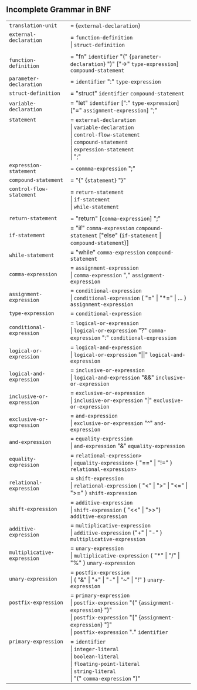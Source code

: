 ## Incomplete Grammar in BNF

|                                                                           |                                                                                                                             |
| ---                                                                       | ---                                                                                                                         |
| ``translation-unit``                                                      | = {``external-declaration``}                                                                                                |
| ``external-declaration``<br>&nbsp;                                        | = ``function-definition`` <br> \| ``struct-definition``                                                                     |
| ``function-definition``                                                   |  = "fn" ``identifier`` "(" {``parameter-declaration``} ")" ["->" ``type-expression``] ``compound-statement``                |
| ``parameter-declaration``                                                 |  = ``identifier`` ":" ``type-expression``                                                                                   |
| ``struct-definition``                                                     |  = "struct" ``identifier`` ``compound-statement``                                                                           |
| ``variable-declaration``                                                  |  = "let" ``identifier`` [":" ``type-expression``] ["=" ``assignment-expression``] ";"                                       |
| ``statement`` <br>&nbsp;<br>&nbsp;<br>&nbsp;<br>&nbsp;<br>&nbsp;          |  = ``external-declaration`` <br> \| ``variable-declaration`` <br> \| ``control-flow-statement`` <br> \| ``compound-statement`` <br> \| ``expression-statement`` <br> \| ";" |
| ``expression-statement``                                                  |  = ``commma-expression`` ";"                                                                                                | 
| ``compound-statement``                                                    |  = "{" {``statement``} "}"                                                                                                  |
| ``control-flow-statement`` <br>&nbsp;<br>&nbsp;                           |  = ``return-statement`` <br> \| ``if-statement`` <br> \| ``while-statement``                                                |
| ``return-statement``                                                      |  = "return" \[``comma-expression``\] ";"                                                                                    |
| ``if-statement``                                                          |  = "if" ``comma-expression`` ``compound-statement`` ["else" (``if-statement`` \| ``compound-statement``)]                   |
| ``while-statement``                                                       |  = "while" ``comma-expression`` ``compound-statement``                                                                      |
| ``comma-expression``                                                      |  = ``assignment-expression`` <br> \| ``comma-expression`` "," ``assignment-expression``                                     |
| ``assignment-expression``                                                 |  = ``conditional-expression`` <br> \| ``conditional-expression`` ( "=" \| "*=" \| ... ) ``assignment-expression``           |
| ``type-expression``                                                       |  = ``conditional-expression``                                                                                               |
| ``conditional-expression``                                                |  = ``logical-or-expression`` <br> \| ``logical-or-expression`` "?" ``comma-expression`` ":" ``conditional-expression``      |
| ``logical-or-expression``                                                 |  = ``logical-and-expression`` <br> \| ``logical-or-expression`` "\|\|" ``logical-and-expression``                           |
| ``logical-and-expression``                                                |  = ``inclusive-or-expression`` <br> \| ``logical-and-expression`` "&&" ``inclusive-or-expression``                          |
| ``inclusive-or-expression``                                               |  = ``exclusive-or-expression`` <br> \| ``inclusive-or-expression`` "\|" ``exclusive-or-expression``                         |
| ``exclusive-or-expression``                                               |  = ``and-expression`` <br> \| ``exclusive-or-expression`` "^" ``and-expression``                                            |
| ``and-expression``                                                        |  = ``equality-expression`` <br> \| ``and-expression`` "&" ``equality-expression``                                           |
| ``equality-expression``                                                   |  = ``relational-expression>`` <br> \| ``equality-expression>`` ( "==" \| "!=" ) ``relational-expression>``                  | 
| ``relational-expression``                                                 |  = ``shift-expression`` <br> \| ``relational-expression`` ( "<" \| ">" \| "<=" \| ">=" )  ``shift-expression``              |
| ``shift-expression``                                                      |  = ``additive-expression`` <br> \| ``shift-expression`` ( "<<" \| ">>") ``additive-expression``                             |
| ``additive-expression``                                                   |  = ``multiplicative-expression`` <br> \| ``additive-expression`` ("+" \| "-" ) ``multiplicative-expression``                |
| ``multiplicative-expression``                                             |  = ``unary-expression`` <br> \| ``multiplicative-expression`` ( "*" \| "/" \| "%" ) ``unary-expression``                    |
| ``unary-expression``                                                      |  = ``postfix-expression`` <br> \| ( "&" \| "+" \| "-" \| "~" \| "!" ) ``unary-expression``                                  |
| ``postfix-expression`` <br>&nbsp;<br>&nbsp;<br>&nbsp;                     |  = ``primary-expression`` <br> \| ``postfix-expression`` "(" {``assignment-expression``} ")" <br> \| ``postfix-expression`` "[" {``assignment-expression``} "]" <br> \| ``postfix-expression`` "." ``identifier`` |
| ``primary-expression`` <br>&nbsp;<br>&nbsp;<br>&nbsp;<br>&nbsp;<br>&nbsp; |  = ``identifier`` <br> \| ``integer-literal`` <br> \| ``boolean-literal`` <br> \| ``floating-point-literal`` <br> \| ``string-literal`` <br> \| "(" ``comma-expression`` ")" |
